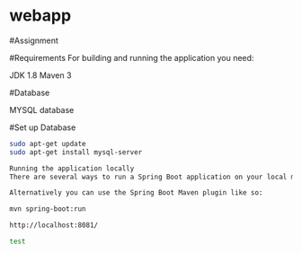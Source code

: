 # webapp

#Assignment 

#Requirements
For building and running the application you need:

JDK 1.8
Maven 3


#Database

MYSQL database

#Set up Database

```bash
sudo apt-get update
sudo apt-get install mysql-server

Running the application locally
There are several ways to run a Spring Boot application on your local machine. One way is to execute the main method in the de.codecentric.springbootsample.Application class from your IDE.

Alternatively you can use the Spring Boot Maven plugin like so:

mvn spring-boot:run

http://localhost:8081/

test
